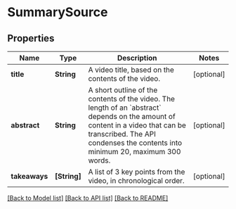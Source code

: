 # SummarySource

## Properties
Name | Type | Description | Notes
------------ | ------------- | ------------- | -------------
**title** | **String** | A video title, based on the contents of the video. | [optional] 
**abstract** | **String** | A short outline of the contents of the video. The length of an &#x60;abstract&#x60; depends on the amount of content in a video that can be transcribed. The API condenses the contents into minimum 20, maximum 300 words. | [optional] 
**takeaways** | **[String]** | A list of 3 key points from the video, in chronological order. | [optional] 

[[Back to Model list]](../README.md#documentation-for-models) [[Back to API list]](../README.md#documentation-for-api-endpoints) [[Back to README]](../README.md)


